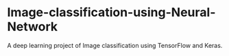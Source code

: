 # Image-classification-using-Neural-Network
A deep learning project of Image classification using TensorFlow and Keras.
